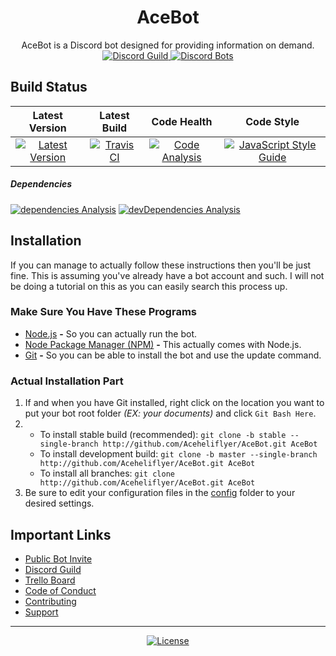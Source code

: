 <div align="center">
  <h1 align="center"><b>AceBot</b></h1>
  AceBot is a Discord bot designed for providing information on demand.<br />
  <a href="http://discord.gg/Y6Vgfyd" title="Discord Guild">
    <img src="http://discordapp.com/api/guilds/247815199539593216/embed.png?style=shield" alt="Discord Guild" />
  </a>
  <a href="http://discordbots.org/bot/253254587341996032" title="Discord Bots">
    <img src="http://discordbots.org/api/widget/servers/253254587341996032.svg" alt="Discord Bots" />
  </a>
</div>

<!-- markdownlint-disable MD002 MD041 -->

## Build Status

<!-- markdownlint-enable MD002 MD041 -->

| Latest Version | Latest Build | Code Health | Code Style |
|:---------------------------------------------------------------------------------------------------------------------------------------------------------------------------------------------:|:--------------------------------------------------------------------------------------------------------------------------------------------:|:-----------------------------------------------------------------------------------------------------------------------------------------------------------------------:|:--------------------------------------------------------------------------------------------------------------------------------------------------------------:|
| [![Latest Version](http://img.shields.io/github/package-json/v/Aceheliflyer/AceBot.svg?colorB=green&style=flat-square)](http://github.com/Aceheliflyer/AceBot/commit/master "Latest Version") | [![Travis CI](http://img.shields.io/travis/Aceheliflyer/AceBot.svg?style=flat-square)](http://travis-ci.org/Aceheliflyer/AceBot "Travis CI") | [![Code Analysis](http://img.shields.io/bithound/code/github/Aceheliflyer/AceBot.svg?style=flat-square)](http://bithound.io/github/Aceheliflyer/AceBot "Code Analysis") | [![JavaScript Style Guide](http://img.shields.io/badge/code_style-standard-brightgreen.svg?style=flat-square)](http://standardjs.com "JavaScript Style Guide") |

<!-- markdownlint-disable MD001 -->

##### Dependencies

<!-- markdownlint-enable MD001 -->

[![dependencies Analysis](http://img.shields.io/david/Aceheliflyer/AceBot.svg?style=flat-square)](http://david-dm.org/Aceheliflyer/AceBot "dependencies Analysis")
[![devDependencies Analysis](http://img.shields.io/david/dev/Aceheliflyer/AceBot.svg?style=flat-square)](http://david-dm.org/Aceheliflyer/AceBot?type=dev "devDependencies Analysis")

## Installation

If you can manage to actually follow these instructions then you'll be just fine. This is assuming you've already have a bot account and such. I will not be doing a tutorial on this as you can easily search this process up.

### Make Sure You Have These Programs

- [Node.js](http://nodejs.org/en/download/current "Node.js") **-** So you can actually run the bot.
- [Node Package Manager (NPM)](http://npmjs.com "NPM") **-** This actually comes with Node.js.
- [Git](http://git-scm.com/download "Git SCM") **-** So you can be able to install the bot and use the update command.

### Actual Installation Part

<!-- markdownlint-disable MD004 MD029 -->

1. If and when you have Git installed, right click on the location you want to put your bot root folder _(EX: your documents)_ and click `Git Bash Here`.
2. - To install stable build (recommended): `git clone -b stable --single-branch http://github.com/Aceheliflyer/AceBot.git AceBot`
   - To install development build: `git clone -b master --single-branch http://github.com/Aceheliflyer/AceBot.git AceBot`
   - To install all branches: `git clone http://github.com/Aceheliflyer/AceBot.git AceBot`
3. Be sure to edit your configuration files in the [config](http://github.com/Aceheliflyer/AceBot/blob/master/config "Configuration") folder to your desired settings.

<!-- markdownlint-enable MD004 MD029 -->

## Important Links

- [Public Bot Invite](http://discordapp.com/oauth2/authorize?client_id=253254587341996032&permissions=0&scope=bot "Public Bot Invite")
- [Discord Guild](http://discord.gg/Y6Vgfyd "Discord Guild")
- [Trello Board](http://trello.com/b/YU3307Hi "Trello Board")
- [Code of Conduct](http://github.com/Aceheliflyer/AceBot/blob/master/.github/CODE_OF_CONDUCT.md "Code of Conduct")
- [Contributing](http://github.com/Aceheliflyer/AceBot/blob/master/.github/CONTRIBUTING.md "Contributing")
- [Support](http://github.com/Aceheliflyer/AceBot/blob/master/.github/SUPPORT.md "Support")

---

<p align="center">
  <a href="http://github.com/Aceheliflyer/AceBot/blob/master/LICENSE.txt" title="License">
    <img src="http://img.shields.io/github/license/Aceheliflyer/AceBot.svg?style=for-the-badge" alt="License">
  </a>
</p>
